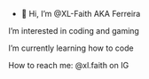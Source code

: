 - 👋 Hi, I’m @XL-Faith AKA Ferreira

 I’m interested in coding and gaming
 
 I’m currently learning how to code
 
 How to reach me: @xl.faith on IG


